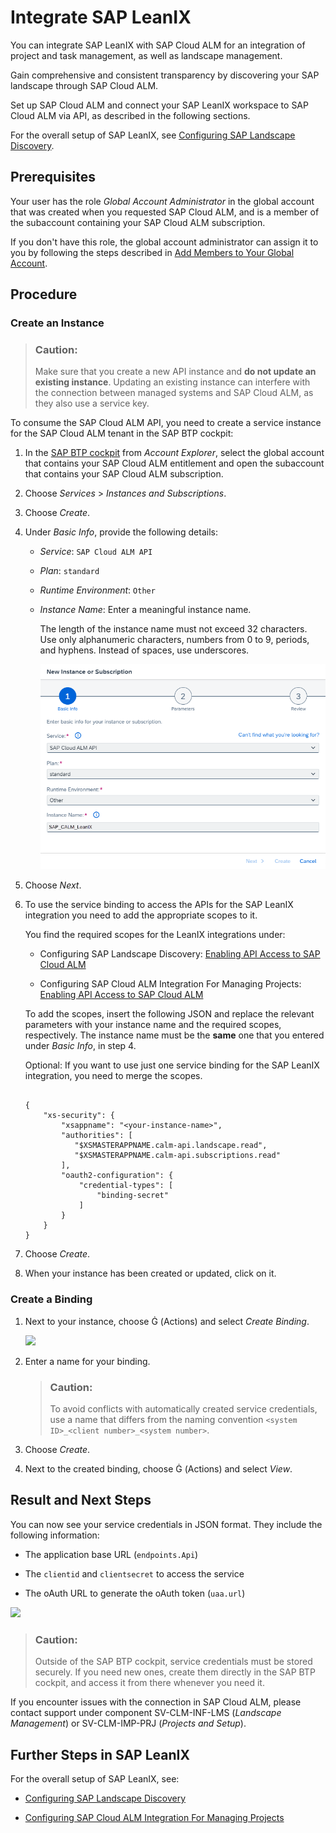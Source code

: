 <!-- loioff524644d161496886994fbb3f6c7634 -->

<link rel="stylesheet" type="text/css" href="../css/sap-icons.css"/>

# Integrate SAP LeanIX

You can integrate SAP LeanIX with SAP Cloud ALM for an integration of project and task management, as well as landscape management.

Gain comprehensive and consistent transparency by discovering your SAP landscape through SAP Cloud ALM.

Set up SAP Cloud ALM and connect your SAP LeanIX workspace to SAP Cloud ALM via API, as described in the following sections.

For the overall setup of SAP LeanIX, see [Configuring SAP Landscape Discovery](https://docs-eam.leanix.net/docs/configuring-sap-landscape-discovery#connecting-sap-leanix-to-the-sap-cloud-alm-api).



<a name="loioff524644d161496886994fbb3f6c7634__section_wpy_rnj_jmb"/>

## Prerequisites

Your user has the role *Global Account Administrator* in the global account that was created when you requested SAP Cloud ALM, and is a member of the subaccount containing your SAP Cloud ALM subscription.

If you don't have this role, the global account administrator can assign it to you by following the steps described in [Add Members to Your Global Account](https://help.sap.com/viewer/65de2977205c403bbc107264b8eccf4b/LATEST/en-US/4a0491330a164f5a873fa630c7f45f06.html).



<a name="loioff524644d161496886994fbb3f6c7634__section_lv5_hh4_xlbs"/>

## Procedure



### Create an Instance

> ### Caution:  
> Make sure that you create a new API instance and **do not update an existing instance**. Updating an existing instance can interfere with the connection between managed systems and SAP Cloud ALM, as they also use a service key.

To consume the SAP Cloud ALM API, you need to create a service instance for the SAP Cloud ALM tenant in the SAP BTP cockpit:

1.  In the [SAP BTP cockpit](https://cockpit.btp.cloud.sap/) from *Account Explorer*, select the global account that contains your SAP Cloud ALM entitlement and open the subaccount that contains your SAP Cloud ALM subscription.
2.  Choose *Services* \> *Instances and Subscriptions*.

3.  Choose *Create*.

4.  Under *Basic Info*, provide the following details:

    -   *Service*: `SAP Cloud ALM API`

    -   *Plan*: `standard`

    -   *Runtime Environment*: `Other`

    -   *Instance Name*: Enter a meaningful instance name.

        The length of the instance name must not exceed 32 characters. Use only alphanumeric characters, numbers from 0 to 9, periods, and hyphens. Instead of spaces, use underscores.

        ![](images/NOCF-NewInstance_85b4cb4.png)


5.  Choose *Next*.

6.  To use the service binding to access the APIs for the SAP LeanIX integration you need to add the appropriate scopes to it.

    You find the required scopes for the LeanIX integrations under:

    -   Configuring SAP Landscape Discovery: [Enabling API Access to SAP Cloud ALM](https://docs-eam.leanix.net/docs/configuring-sap-landscape-discovery#enabling-api-access-to-sap-cloud-alm)

    -   Configuring SAP Cloud ALM Integration For Managing Projects: [Enabling API Access to SAP Cloud ALM](https://docs-eam.leanix.net/docs/configuring-sap-cloud-alm-integration-for-managing-projects#enabling-api-access-to-sap-cloud-alm)


    To add the scopes, insert the following JSON and replace the relevant parameters with your instance name and the required scopes, respectively. The instance name must be the **same** one that you entered under *Basic Info*, in step 4.

    Optional: If you want to use just one service binding for the SAP LeanIX integration, you need to merge the scopes.

    ```
    
    {
        "xs-security": {
            "xsappname": "<your-instance-name>",
            "authorities": [
               "$XSMASTERAPPNAME.calm-api.landscape.read",
               "$XSMASTERAPPNAME.calm-api.subscriptions.read"
            ],
            "oauth2-configuration": {
                "credential-types": [
                    "binding-secret"
                ]
            }
        }
    }
    
    ```

7.  Choose *Create*.

8.  When your instance has been created or updated, click on it.




### Create a Binding

1.  Next to your instance, choose <span class="SAP-icons-V5"></span> \(Actions\) and select *Create Binding*.

    ![](images/NOCF-CreateServiceBinding_647e290.png)

2.  Enter a name for your binding.

    > ### Caution:  
    > To avoid conflicts with automatically created service credentials, use a name that differs from the naming convention `<system ID>_<client number>_<system number>`.

3.  Choose *Create*.

4.  Next to the created binding, choose <span class="SAP-icons-V5"></span> \(Actions\) and select *View*.




<a name="loioff524644d161496886994fbb3f6c7634__section_eb3_y5b_kbc"/>

## Result and Next Steps

You can now see your service credentials in JSON format. They include the following information:

-   The application base URL \(`endpoints.Api`\)

-   The `clientid` and `clientsecret` to access the service

-   The oAuth URL to generate the oAuth token \(`uaa.url`\)


![](images/SUI-ServiceKey_2fca8a5.png)

> ### Caution:  
> Outside of the SAP BTP cockpit, service credentials must be stored securely. If you need new ones, create them directly in the SAP BTP cockpit, and access it from there whenever you need it.

If you encounter issues with the connection in SAP Cloud ALM, please contact support under component SV-CLM-INF-LMS \(*Landscape Management*\) or SV-CLM-IMP-PRJ \(*Projects and Setup*\).



<a name="loioff524644d161496886994fbb3f6c7634__section_d3t_3w2_k2c"/>

## Further Steps in SAP LeanIX

For the overall setup of SAP LeanIX, see:

-   [Configuring SAP Landscape Discovery](https://docs-eam.leanix.net/docs/configuring-sap-landscape-discovery)

-   [Configuring SAP Cloud ALM Integration For Managing Projects](https://docs-eam.leanix.net/docs/configuring-sap-cloud-alm-integration-for-managing-projects)


